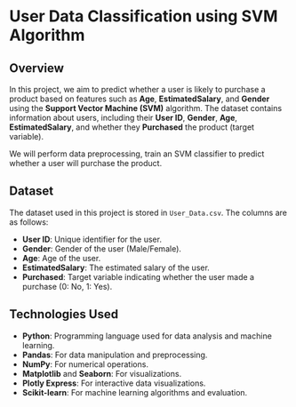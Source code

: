 # User Data Classification using SVM Algorithm

## Overview

In this project, we aim to predict whether a user is likely to purchase a product based on features such as **Age**, **EstimatedSalary**, and **Gender** using the **Support Vector Machine (SVM)** algorithm. The dataset contains information about users, including their **User ID**, **Gender**, **Age**, **EstimatedSalary**, and whether they **Purchased** the product (target variable).

We will perform data preprocessing, train an SVM classifier to predict whether a user will purchase the product.

## Dataset

The dataset used in this project is stored in `User_Data.csv`. The columns are as follows:

- **User ID**: Unique identifier for the user.
- **Gender**: Gender of the user (Male/Female).
- **Age**: Age of the user.
- **EstimatedSalary**: The estimated salary of the user.
- **Purchased**: Target variable indicating whether the user made a purchase (0: No, 1: Yes).

## Technologies Used

- **Python**: Programming language used for data analysis and machine learning.
- **Pandas**: For data manipulation and preprocessing.
- **NumPy**: For numerical operations.
- **Matplotlib** and **Seaborn**: For visualizations.
- **Plotly Express**: For interactive data visualizations.
- **Scikit-learn**: For machine learning algorithms and evaluation.

 
